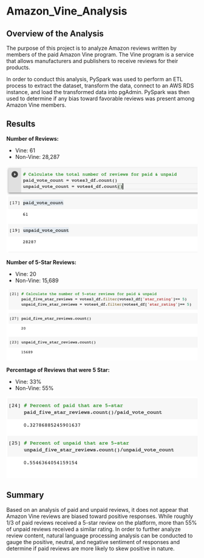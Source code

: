 # Amazon_Vine_Analysis

## Overview of the Analysis
The purpose of this project is to analyze Amazon reviews written by members of the paid Amazon Vine program. The Vine program is a service that allows manufacturers and publishers to receive reviews for their products. 

In order to conduct this analysis, PySpark was used to perform an ETL process to extract the dataset, transform the data, connect to an AWS RDS instance, and load the transformed data into pgAdmin. PySpark was then used to determine if any bias toward favorable reviews was present among Amazon Vine members. 

## Results

**Number of Reviews:**
- Vine: 61
- Non-Vine: 28,287

![# of Reviews](https://github.com/tysonseang/Amazon_Vine_Analysis/blob/main/Imagery/Total%20Paid%20%26%20Unpaid%20Votes.png)

**Number of 5-Star Reviews:**
- Vine: 20
- Non-Vine: 15,689

![# of 5 Star Reviews](https://github.com/tysonseang/Amazon_Vine_Analysis/blob/main/Imagery/Number%20of%205%20star%20votes.png)

**Percentage of Reviews that were 5 Star:**
- Vine: 33%
- Non-Vine: 55%

![% That Were 5 Star](https://github.com/tysonseang/Amazon_Vine_Analysis/blob/main/Imagery/%25%20that%20were%205%20star.png)


## Summary

Based on an analysis of paid and unpaid reviews, it does not appear that Amazon Vine reviews are biased toward positive responses. While roughly 1/3 of paid reviews received a 5-star review on the platform, more than 55% of unpaid reviews received a similar rating. In order to further analyze review content, natural language processing analysis can be conducted to gauge the positive, neutral, and negative sentiment of responses and determine if paid reviews are more likely to skew positive in nature. 